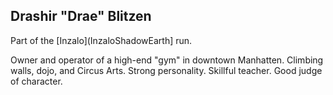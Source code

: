 ## Drashir "Drae" Blitzen

Part of the [Inzalo](InzaloShadowEarth] run.

Owner and operator of a high-end "gym" in downtown Manhatten.
Climbing walls, dojo, and Circus Arts.  Strong personality.  Skillful
teacher.  Good judge of character.
